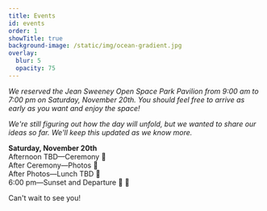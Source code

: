 ```yaml
---
title: Events
id: events
order: 1
showTitle: true
background-image: /static/img/ocean-gradient.jpg
overlay:
  blur: 5
  opacity: 75
---
```

*We reserved the Jean Sweeney Open Space Park Pavilion from 9:00 am to 7:00 pm on Saturday, November 20th. You should feel free to arrive as early as you want and enjoy the space!*

*We're still figuring out how the day will unfold, but we wanted to share our ideas so far. We'll keep this updated as we know more.*

**Saturday, November 20th**\
Afternoon TBD—Ceremony 💍\
After Ceremony—Photos 📸\
After Photos—Lunch TBD 🥪\
6:00 pm—Sunset and Departure 🌅  👋

Can't wait to see you!